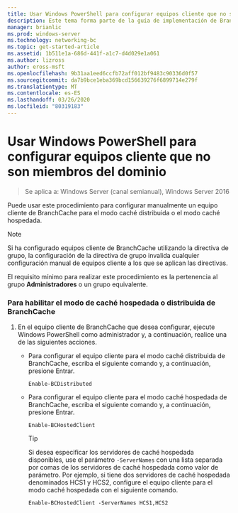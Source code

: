 ```yaml
---
title: Usar Windows PowerShell para configurar equipos cliente que no son miembros del dominio
description: Este tema forma parte de la guía de implementación de BranchCache para Windows Server 2016, que muestra cómo implementar BranchCache en los modos de caché distribuida y hospedada para optimizar el uso del ancho de banda WAN en las sucursales.
manager: brianlic
ms.prod: windows-server
ms.technology: networking-bc
ms.topic: get-started-article
ms.assetid: 1b511e1a-686d-441f-a1c7-d4d029e1a061
ms.author: lizross
author: eross-msft
ms.openlocfilehash: 9b31aa1eed6ccfb72aff012bf9483c90336d0f57
ms.sourcegitcommit: da7b9bce1eba369bcd156639276f6899714e279f
ms.translationtype: MT
ms.contentlocale: es-ES
ms.lasthandoff: 03/26/2020
ms.locfileid: "80319183"
---
```

# <a name="use-windows-powershell-to-configure-non-domain-member-client-computers"></a>Usar Windows PowerShell para configurar equipos cliente que no son miembros del dominio

>Se aplica a: Windows Server (canal semianual), Windows Server 2016

Puede usar este procedimiento para configurar manualmente un equipo cliente de BranchCache para el modo caché distribuida o el modo caché hospedada.  
  
> [!NOTE]  
> Si ha configurado equipos cliente de BranchCache utilizando la directiva de grupo, la configuración de la directiva de grupo invalida cualquier configuración manual de equipos cliente a los que se aplican las directivas.  
  
El requisito mínimo para realizar este procedimiento es la pertenencia al grupo **Administradores** o un grupo equivalente.  
  
### <a name="to-enable-branchcache-distributed-or-hosted-cache-mode"></a>Para habilitar el modo de caché hospedada o distribuida de BranchCache  
  
1.  En el equipo cliente de BranchCache que desea configurar, ejecute Windows PowerShell como administrador y, a continuación, realice una de las siguientes acciones.  
  
    -   Para configurar el equipo cliente para el modo caché distribuida de BranchCache, escriba el siguiente comando y, a continuación, presione Entrar.  
  
        `Enable-BCDistributed`  
  
    -   Para configurar el equipo cliente para el modo caché hospedada de BranchCache, escriba el siguiente comando y, a continuación, presione Entrar.  
  
        `Enable-BCHostedClient`  
  
        > [!TIP]  
        > Si desea especificar los servidores de caché hospedada disponibles, use el parámetro `-ServerNames` con una lista separada por comas de los servidores de caché hospedada como valor de parámetro. Por ejemplo, si tiene dos servidores de caché hospedada denominados HCS1 y HCS2, configure el equipo cliente para el modo caché hospedada con el siguiente comando.  
        >   
        > `Enable-BCHostedClient -ServerNames HCS1,HCS2`  
  


